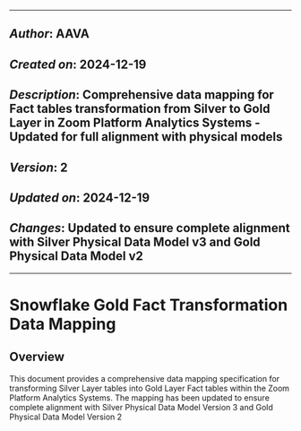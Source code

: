 _____________________________________________
## *Author*: AAVA
## *Created on*: 2024-12-19
## *Description*: Comprehensive data mapping for Fact tables transformation from Silver to Gold Layer in Zoom Platform Analytics Systems - Updated for full alignment with physical models
## *Version*: 2
## *Updated on*: 2024-12-19
## *Changes*: Updated to ensure complete alignment with Silver Physical Data Model v3 and Gold Physical Data Model v2
_____________________________________________

# Snowflake Gold Fact Transformation Data Mapping

## Overview

This document provides a comprehensive data mapping specification for transforming Silver Layer tables into Gold Layer Fact tables within the Zoom Platform Analytics Systems. The mapping has been updated to ensure complete alignment with Silver Physical Data Model Version 3 and Gold Physical Data Model Version 2